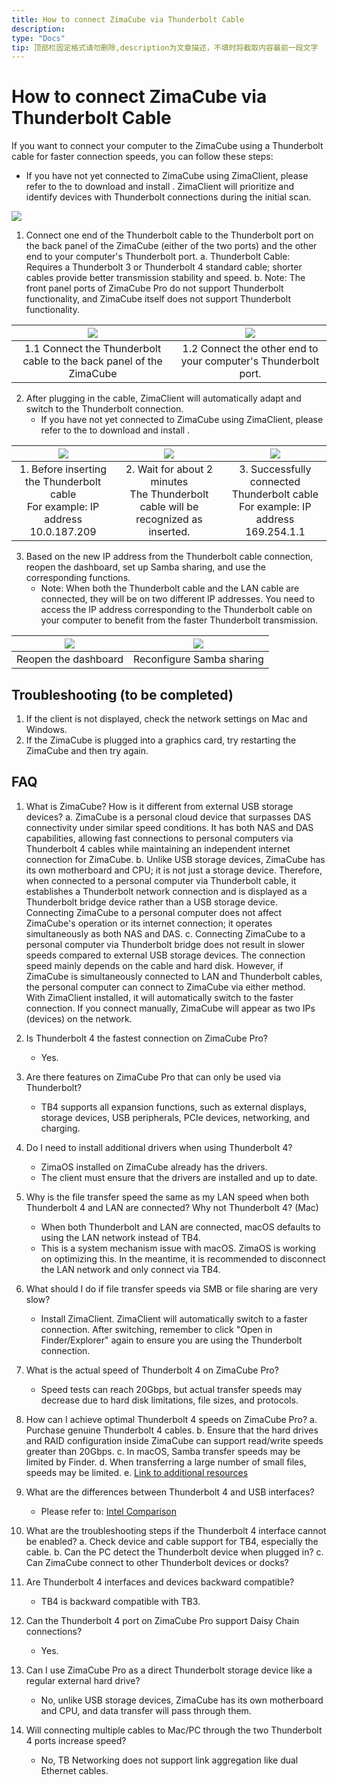 ```yaml
---
title: How to connect ZimaCube via Thunderbolt Cable
description: 
type: "Docs"
tip: 顶部栏固定格式请勿删除,description为文章描述，不填时将截取内容最前一段文字
---
```

# How to connect ZimaCube via Thunderbolt Cable
If you want to connect your computer to the ZimaCube using a Thunderbolt cable for faster connection speeds, you can follow these steps:

- If you have not yet connected to ZimaCube using ZimaClient, please refer to the [](https://docs.zimaspace.com/zimaos/Features.html#Download-the-Zima-Client) to download and install [](https://find.zimaspace.com/). ZimaClient will prioritize and identify devices with Thunderbolt connections during the initial scan.

![](https://manage.icewhale.io/api/static/docs/1728443998198_image.png)


1. Connect one end of the Thunderbolt cable to the Thunderbolt port on the back panel of the ZimaCube (either of the two ports) and the other end to your computer's Thunderbolt port.
   a. Thunderbolt Cable: Requires a Thunderbolt 3 or Thunderbolt 4 standard cable; shorter cables provide better transmission stability and speed.
   b. Note: The front panel ports of ZimaCube Pro do not support Thunderbolt functionality, and ZimaCube itself does not support Thunderbolt functionality.

| ![](https://manage.icewhale.io/api/static/docs/1728444041984_image.png) | ![](https://manage.icewhale.io/api/static/docs/1728444057975_image.png) |
|:---:|:---:|
| 1.1 Connect the Thunderbolt cable to the back panel of the ZimaCube | 1.2 Connect the other end to your computer's Thunderbolt port. |


2. After plugging in the cable, ZimaClient will automatically adapt and switch to the Thunderbolt connection.
   - If you have not yet connected to ZimaCube using ZimaClient, please refer to the [](https://docs.zimaspace.com/zimaos/Features.html#Download-the-Zima-Client) to download and install [](https://find.zimaspace.com/). 

| ![](https://manage.icewhale.io/api/static/docs/1728444146303_image.png) | ![](https://manage.icewhale.io/api/static/docs/1728444152947_image.png) | ![](https://manage.icewhale.io/api/static/docs/1728444159320_image.png) |
|:---:|:---:|:---:|
| 1. Before inserting the Thunderbolt cable <br> For example: IP address 10.0.187.209 | 2. Wait for about 2 minutes <br> The Thunderbolt cable will be recognized as inserted. | 3. Successfully connected Thunderbolt cable <br> For example: IP address 169.254.1.1 |


3. Based on the new IP address from the Thunderbolt cable connection, reopen the dashboard, set up Samba sharing, and use the corresponding functions.
   - Note: When both the Thunderbolt cable and the LAN cable are connected, they will be on two different IP addresses. You need to access the IP address corresponding to the Thunderbolt cable on your computer to benefit from the faster Thunderbolt transmission.

| ![](https://manage.icewhale.io/api/static/docs/1728444289229_image.png) | ![](https://manage.icewhale.io/api/static/docs/1728444304099_image.png) |
|:---:|:---:|
|  Reopen the dashboard |  Reconfigure Samba sharing |

## Troubleshooting (to be completed)
1. If the client is not displayed, check the network settings on Mac and Windows.
2. If the ZimaCube is plugged into a graphics card, try restarting the ZimaCube and then try again.

## FAQ
1. What is ZimaCube? How is it different from external USB storage devices?
   a. ZimaCube is a personal cloud device that surpasses DAS connectivity under similar speed conditions. It has both NAS and DAS capabilities, allowing fast connections to personal computers via Thunderbolt 4 cables while maintaining an independent internet connection for ZimaCube.
   b. Unlike USB storage devices, ZimaCube has its own motherboard and CPU; it is not just a storage device. Therefore, when connected to a personal computer via Thunderbolt cable, it establishes a Thunderbolt network connection and is displayed as a Thunderbolt bridge device rather than a USB storage device. Connecting ZimaCube to a personal computer does not affect ZimaCube's operation or its internet connection; it operates simultaneously as both NAS and DAS.
   c. Connecting ZimaCube to a personal computer via Thunderbolt bridge does not result in slower speeds compared to external USB storage devices. The connection speed mainly depends on the cable and hard disk. However, if ZimaCube is simultaneously connected to LAN and Thunderbolt cables, the personal computer can connect to ZimaCube via either method. With ZimaClient installed, it will automatically switch to the faster connection. If you connect manually, ZimaCube will appear as two IPs (devices) on the network.

2. Is Thunderbolt 4 the fastest connection on ZimaCube Pro?
   - Yes.

3. Are there features on ZimaCube Pro that can only be used via Thunderbolt?
   - TB4 supports all expansion functions, such as external displays, storage devices, USB peripherals, PCIe devices, networking, and charging.

4. Do I need to install additional drivers when using Thunderbolt 4?
   - ZimaOS installed on ZimaCube already has the drivers.
   - The client must ensure that the drivers are installed and up to date.

5. Why is the file transfer speed the same as my LAN speed when both Thunderbolt 4 and LAN are connected? Why not Thunderbolt 4? (Mac)
   - When both Thunderbolt and LAN are connected, macOS defaults to using the LAN network instead of TB4.
   - This is a system mechanism issue with macOS. ZimaOS is working on optimizing this. In the meantime, it is recommended to disconnect the LAN network and only connect via TB4.

6. What should I do if file transfer speeds via SMB or file sharing are very slow?
   - Install ZimaClient. ZimaClient will automatically switch to a faster connection. After switching, remember to click "Open in Finder/Explorer" again to ensure you are using the Thunderbolt connection.

7. What is the actual speed of Thunderbolt 4 on ZimaCube Pro?
   - Speed tests can reach 20Gbps, but actual transfer speeds may decrease due to hard disk limitations, file sizes, and protocols.

8. How can I achieve optimal Thunderbolt 4 speeds on ZimaCube Pro?
   a. Purchase genuine Thunderbolt 4 cables.
   b. Ensure that the hard drives and RAID configuration inside ZimaCube can support read/write speeds greater than 20Gbps.
   c. In macOS, Samba transfer speeds may be limited by Finder.
   d. When transferring a large number of small files, speeds may be limited.
   e. [Link to additional resources](https://icewhale.feishu.cn/wiki/QDtVwzmYHixefEkU4cIcBRssnpS)

9. What are the differences between Thunderbolt 4 and USB interfaces?
   - Please refer to: [Intel Comparison](https://www.intel.com/content/www/us/en/architecture-and-technology/thunderbolt/thunderbolt-4-vs-usb-c.html)

10. What are the troubleshooting steps if the Thunderbolt 4 interface cannot be enabled?
    a. Check device and cable support for TB4, especially the cable.
    b. Can the PC detect the Thunderbolt device when plugged in?
    c. Can ZimaCube connect to other Thunderbolt devices or docks?

11. Are Thunderbolt 4 interfaces and devices backward compatible?
    - TB4 is backward compatible with TB3.

12. Can the Thunderbolt 4 port on ZimaCube Pro support Daisy Chain connections?
    - Yes.

13. Can I use ZimaCube Pro as a direct Thunderbolt storage device like a regular external hard drive?
    - No, unlike USB storage devices, ZimaCube has its own motherboard and CPU, and data transfer will pass through them.

14. Will connecting multiple cables to Mac/PC through the two Thunderbolt 4 ports increase speed?
    - No, TB Networking does not support link aggregation like dual Ethernet cables.